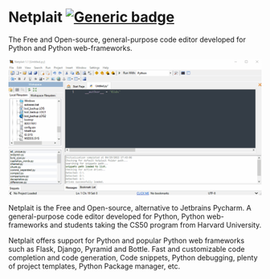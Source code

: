 # Netplait [![Generic badge](https://img.shields.io/badge/Status-InDevelopment-red.svg)](https://shields.io/)

The Free and Open-source, general-purpose code editor developed for Python and Python web-frameworks.

<img src="https://github.com/Rubinskiy/Netplait/blob/main/md-files/main.gif">

Netplait is the Free and Open-source, alternative to Jetbrains Pycharm. A general-purpose code editor developed for Python, Python web-frameworks and students taking the CS50 program from Harvard University.

Netplait offers support for Python and popular Python web frameworks such as Flask, Django, Pyramid and Bottle. Fast and customizable code completion and code generation, Code snippets, Python debugging, plenty of project templates, Python Package manager, etc.

